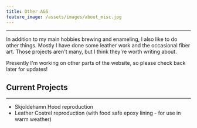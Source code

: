 ```yaml
---
title: Other A&S
feature_image: /assets/images/about_misc.jpg
---
```


* * *

In addition to my main hobbies brewing and enameling, I also like to do
other things. Mostly I have done some leather work and the occasional
fiber art. Those projects aren't many, but I think they're worth writing
about. 

Presently I'm working on other parts of the website, so please check
back later for updates! 

## Current Projects

* * *

* Skjoldehamn Hood reproduction
* Leather Costrel reproduction (with food safe epoxy lining - for use in warm weather)

